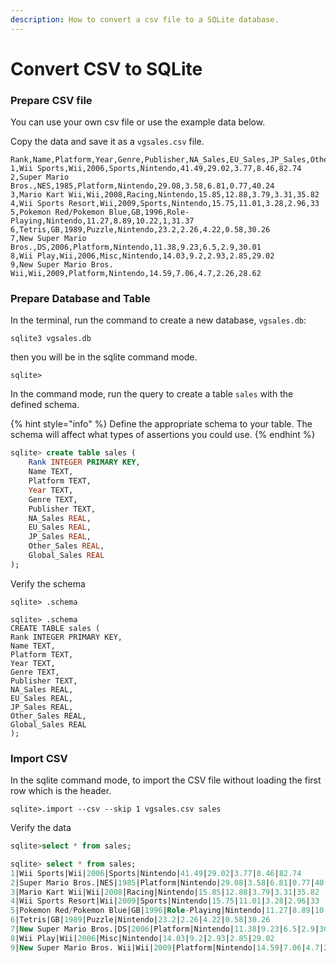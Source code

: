```yaml
---
description: How to convert a csv file to a SQLite database.
---
```


# Convert CSV to SQLite

### Prepare CSV file

You can use your own csv file or use the example data below.

Copy the data and save it as a `vgsales.csv` file.

```csv
Rank,Name,Platform,Year,Genre,Publisher,NA_Sales,EU_Sales,JP_Sales,Other_Sales,Global_Sales
1,Wii Sports,Wii,2006,Sports,Nintendo,41.49,29.02,3.77,8.46,82.74
2,Super Mario Bros.,NES,1985,Platform,Nintendo,29.08,3.58,6.81,0.77,40.24
3,Mario Kart Wii,Wii,2008,Racing,Nintendo,15.85,12.88,3.79,3.31,35.82
4,Wii Sports Resort,Wii,2009,Sports,Nintendo,15.75,11.01,3.28,2.96,33
5,Pokemon Red/Pokemon Blue,GB,1996,Role-Playing,Nintendo,11.27,8.89,10.22,1,31.37
6,Tetris,GB,1989,Puzzle,Nintendo,23.2,2.26,4.22,0.58,30.26
7,New Super Mario Bros.,DS,2006,Platform,Nintendo,11.38,9.23,6.5,2.9,30.01
8,Wii Play,Wii,2006,Misc,Nintendo,14.03,9.2,2.93,2.85,29.02
9,New Super Mario Bros. Wii,Wii,2009,Platform,Nintendo,14.59,7.06,4.7,2.26,28.62
```

### Prepare Database and Table

In the terminal, run the command to create a new database, `vgsales.db`:

```shell
sqlite3 vgsales.db
```

then you will be in the sqlite command mode.

```
sqlite>
```

In the command mode, run the query to create a table `sales` with the defined schema.

{% hint style="info" %}
Define the appropriate schema to your table. The schema will affect what types of assertions you could use.
{% endhint %}

```sql
sqlite> create table sales (
	Rank INTEGER PRIMARY KEY,
	Name TEXT,
	Platform TEXT,
	Year TEXT,
	Genre TEXT,
	Publisher TEXT,
	NA_Sales REAL,
	EU_Sales REAL,
	JP_Sales REAL,
	Other_Sales REAL,
	Global_Sales REAL
);
```

Verify the schema

```
sqlite> .schema
```

```
sqlite> .schema
CREATE TABLE sales (
Rank INTEGER PRIMARY KEY,
Name TEXT,
Platform TEXT,
Year TEXT,
Genre TEXT,
Publisher TEXT,
NA_Sales REAL,
EU_Sales REAL,
JP_Sales REAL,
Other_Sales REAL,
Global_Sales REAL
);
```

### Import CSV

In the sqlite command mode, to import the CSV file without loading the first row which is the header.

```
sqlite>.import --csv --skip 1 vgsales.csv sales
```

Verify the data

```sql
sqlite>select * from sales;
```

```sql
sqlite> select * from sales;
1|Wii Sports|Wii|2006|Sports|Nintendo|41.49|29.02|3.77|8.46|82.74
2|Super Mario Bros.|NES|1985|Platform|Nintendo|29.08|3.58|6.81|0.77|40.24
3|Mario Kart Wii|Wii|2008|Racing|Nintendo|15.85|12.88|3.79|3.31|35.82
4|Wii Sports Resort|Wii|2009|Sports|Nintendo|15.75|11.01|3.28|2.96|33
5|Pokemon Red/Pokemon Blue|GB|1996|Role-Playing|Nintendo|11.27|8.89|10.22|1|31.37
6|Tetris|GB|1989|Puzzle|Nintendo|23.2|2.26|4.22|0.58|30.26
7|New Super Mario Bros.|DS|2006|Platform|Nintendo|11.38|9.23|6.5|2.9|30.01
8|Wii Play|Wii|2006|Misc|Nintendo|14.03|9.2|2.93|2.85|29.02
9|New Super Mario Bros. Wii|Wii|2009|Platform|Nintendo|14.59|7.06|4.7|2.26|28.62q
```
